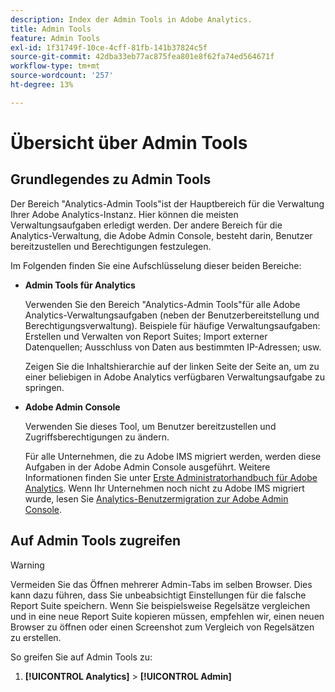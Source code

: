 ```yaml
---
description: Index der Admin Tools in Adobe Analytics.
title: Admin Tools
feature: Admin Tools
exl-id: 1f31749f-10ce-4cff-81fb-141b37824c5f
source-git-commit: 42dba33eb77ac875fea801e8f62fa74ed564671f
workflow-type: tm+mt
source-wordcount: '257'
ht-degree: 13%

---
```


# Übersicht über Admin Tools

## Grundlegendes zu Admin Tools

Der Bereich &quot;Analytics-Admin Tools&quot;ist der Hauptbereich für die Verwaltung Ihrer Adobe Analytics-Instanz. Hier können die meisten Verwaltungsaufgaben erledigt werden. Der andere Bereich für die Analytics-Verwaltung, die Adobe Admin Console, besteht darin, Benutzer bereitzustellen und Berechtigungen festzulegen.

Im Folgenden finden Sie eine Aufschlüsselung dieser beiden Bereiche:

* **Admin Tools für Analytics**

   Verwenden Sie den Bereich &quot;Analytics-Admin Tools&quot;für alle Adobe Analytics-Verwaltungsaufgaben (neben der Benutzerbereitstellung und Berechtigungsverwaltung). Beispiele für häufige Verwaltungsaufgaben: Erstellen und Verwalten von Report Suites; Import externer Datenquellen; Ausschluss von Daten aus bestimmten IP-Adressen; usw.

   Zeigen Sie die Inhaltshierarchie auf der linken Seite der Seite an, um zu einer beliebigen in Adobe Analytics verfügbaren Verwaltungsaufgabe zu springen.

* **Adobe Admin Console**

   Verwenden Sie dieses Tool, um Benutzer bereitzustellen und Zugriffsberechtigungen zu ändern.

   Für alle Unternehmen, die zu Adobe IMS migriert werden, werden diese Aufgaben in der Adobe Admin Console ausgeführt. Weitere Informationen finden Sie unter [Erste Administratorhandbuch für Adobe Analytics](/help/admin/admin-console/first-admin-guide.md). Wenn Ihr Unternehmen noch nicht zu Adobe IMS migriert wurde, lesen Sie [Analytics-Benutzermigration zur Adobe Admin Console](/help/admin/admin-console/user-management2/user-migration/c-migration-tool.md).

## Auf Admin Tools zugreifen

>[!WARNING]
>
>Vermeiden Sie das Öffnen mehrerer Admin-Tabs im selben Browser. Dies kann dazu führen, dass Sie unbeabsichtigt Einstellungen für die falsche Report Suite speichern. Wenn Sie beispielsweise Regelsätze vergleichen und in eine neue Report Suite kopieren müssen, empfehlen wir, einen neuen Browser zu öffnen oder einen Screenshot zum Vergleich von Regelsätzen zu erstellen.

So greifen Sie auf Admin Tools zu:

1. **[!UICONTROL Analytics]** > **[!UICONTROL Admin]**
